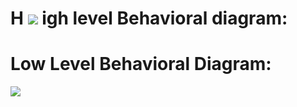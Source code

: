 # H ![](RackMultipart20210907-4-4po88u_html_611f4c8bee59fa25.png) igh level Behavioral diagram:

#

# Low Level Behavioral Diagram:

![](RackMultipart20210907-4-4po88u_html_4ac3ee2e27f1284.png)